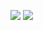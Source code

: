 <!--![](http://52.24.85.100/docs/awsgsg-intro.pdf?git=22)-->
<!--![](http://52.24.85.100/docs/awsgsg-intro.pdf?git=23)-->

![](http://52.24.85.100/imgs/cat.jpg?git=27)
![](http://52.24.85.100/imgs/cat.jpg?git=28)
<!--![](http://52.24.85.100/docs/lec01.mp4?git=22)-->
<!--![](http://52.24.85.100/docs/lec01.mp4?git=23)-->

